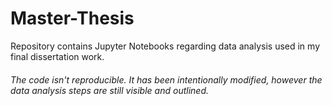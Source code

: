 # Master-Thesis
Repository contains Jupyter Notebooks regarding data analysis used in my final dissertation work. 

###### *The code isn't reproducible. It has been intentionally modified, however the data analysis steps are still visible and outlined.*
